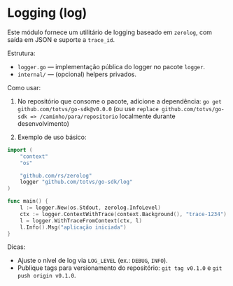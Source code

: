 # Logging (log)

Este módulo fornece um utilitário de logging baseado em `zerolog`, com saída em JSON e suporte a `trace_id`.

Estrutura:
- `logger.go` — implementação pública do logger no pacote `logger`.
- `internal/` — (opcional) helpers privados.


Como usar:

1. No repositório que consome o pacote, adicione a dependência:
   `go get github.com/totvs/go-sdk@v0.0.0` (ou use `replace github.com/totvs/go-sdk => /caminho/para/repositorio` localmente durante desenvolvimento)

2. Exemplo de uso básico:

```go
import (
    "context"
    "os"

    "github.com/rs/zerolog"
    logger "github.com/totvs/go-sdk/log"
)

func main() {
    l := logger.New(os.Stdout, zerolog.InfoLevel)
    ctx := logger.ContextWithTrace(context.Background(), "trace-1234")
    l = logger.WithTraceFromContext(ctx, l)
    l.Info().Msg("aplicação iniciada")
}
```

<!-- exemplo executável removido -->

Dicas:
- Ajuste o nível de log via `LOG_LEVEL` (ex.: `DEBUG`, `INFO`).
- Publique tags para versionamento do repositório: `git tag v0.1.0` e `git push origin v0.1.0`.
